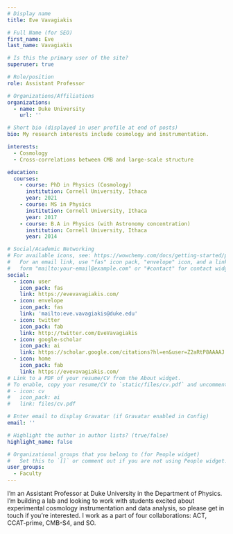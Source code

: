 ```yaml
---
# Display name
title: Eve Vavagiakis

# Full Name (for SEO)
first_name: Eve
last_name: Vavagiakis

# Is this the primary user of the site?
superuser: true

# Role/position
role: Assistant Professor

# Organizations/Affiliations
organizations:
  - name: Duke University
    url: ''

# Short bio (displayed in user profile at end of posts)
bio: My research interests include cosmology and instrumentation.

interests:
  - Cosmology
  - Cross-correlations between CMB and large-scale structure

education:
  courses:
    - course: PhD in Physics (Cosmology)
      institution: Cornell University, Ithaca
      year: 2021
    - course: MS in Physics
      institution: Cornell University, Ithaca
      year: 2017
    - course: B.A in Physics (with Astronomy concentration)
      institution: Cornell University, Ithaca
      year: 2014

# Social/Academic Networking
# For available icons, see: https://wowchemy.com/docs/getting-started/page-builder/#icons
#   For an email link, use "fas" icon pack, "envelope" icon, and a link in the
#   form "mailto:your-email@example.com" or "#contact" for contact widget.
social:
  - icon: user
    icon_pack: fas
    link: https://evevavagiakis.com/
  - icon: envelope
    icon_pack: fas
    link: 'mailto:eve.vavagiakis@duke.edu'
  - icon: twitter
    icon_pack: fab
    link: http://twitter.com/EveVavagiakis
  - icon: google-scholar
    icon_pack: ai
    link: https://scholar.google.com/citations?hl=en&user=Z2aRtP8AAAAJ
  - icon: home
    icon_pack: fab
    link: https://evevavagiakis.com/
# Link to a PDF of your resume/CV from the About widget.
# To enable, copy your resume/CV to `static/files/cv.pdf` and uncomment the lines below.
# - icon: cv
#   icon_pack: ai
#   link: files/cv.pdf

# Enter email to display Gravatar (if Gravatar enabled in Config)
email: ''

# Highlight the author in author lists? (true/false)
highlight_name: false

# Organizational groups that you belong to (for People widget)
#   Set this to `[]` or comment out if you are not using People widget.
user_groups:
  - Faculty
---
```


I’m an Assistant Professor at Duke University in the Department of Physics. I’m building a lab and looking to work with students excited about experimental cosmology instrumentation and data analysis, so please get in touch if you’re interested. I work as a part of four collaborations: ACT, CCAT-prime, CMB-S4, and SO.
